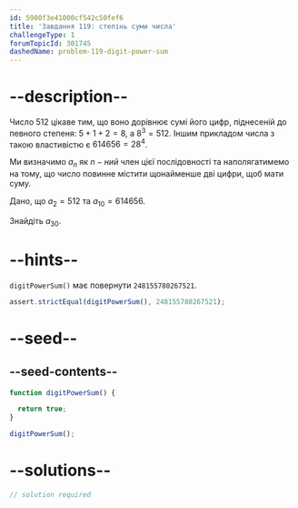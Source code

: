 ```yaml
---
id: 5900f3e41000cf542c50fef6
title: 'Завдання 119: степінь суми числа'
challengeType: 1
forumTopicId: 301745
dashedName: problem-119-digit-power-sum
---
```


# --description--

Число 512 цікаве тим, що воно дорівнює сумі його цифр, піднесеній до певного степеня: $5 + 1 + 2 = 8$, а $8^3 = 512$. Іншим прикладом числа з такою властивістю є $614656 = 28^4$.

Ми визначимо $a_n$ як $n-ний$ член цієї послідовності та наполягатимемо на тому, що число повинне містити щонайменше дві цифри, щоб мати суму.

Дано, що $a_2 = 512$ та $a_{10} = 614656$.

Знайдіть $a_{30}$.

# --hints--

`digitPowerSum()` має повернути `248155780267521`.

```js
assert.strictEqual(digitPowerSum(), 248155780267521);
```

# --seed--

## --seed-contents--

```js
function digitPowerSum() {

  return true;
}

digitPowerSum();
```

# --solutions--

```js
// solution required
```
